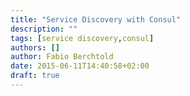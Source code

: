 ```yaml
---
title: "Service Discovery with Consul"
description: ""
tags: [service discovery,consul]
authors: []
author: Fabio Berchtold
date: 2015-06-11T14:40:58+02:00
draft: true
---
```

